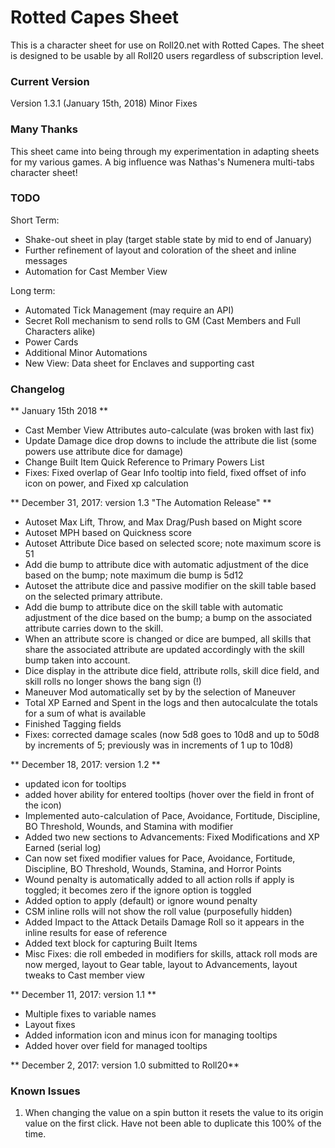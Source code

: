 # Rotted Capes Sheet

This is a character sheet for use on Roll20.net with Rotted Capes. The sheet is designed to be usable by all Roll20 users regardless of subscription level.

### Current Version
Version 1.3.1 (January 15th, 2018) Minor Fixes

### Many Thanks	
This sheet came into being through my experimentation in adapting sheets for my various games.  A big influence was Nathas's Numenera multi-tabs character sheet!

### TODO

Short Term:
* Shake-out sheet in play (target stable state by mid to end of January)
* Further refinement of layout and coloration of the sheet and inline messages
* Automation for Cast Member View

Long term:
* Automated Tick Management (may require an API)
* Secret Roll mechanism to send rolls to GM (Cast Members and Full Characters alike)
* Power Cards
* Additional Minor Automations
* New View: Data sheet for Enclaves and supporting cast
	
### Changelog
** January 15th 2018 ** 
* Cast Member View Attributes auto-calculate (was broken with last fix)
* Update Damage dice drop downs to include the attribute die list (some powers use attribute dice for damage)
* Change Built Item Quick Reference to Primary Powers List
* Fixes: Fixed overlap of Gear Info tooltip into field, fixed offset of info icon on power, and Fixed xp calculation


** December 31, 2017: version 1.3 "The Automation Release" ** 
* Autoset Max Lift, Throw, and Max Drag/Push based on Might score
* Autoset MPH based on Quickness score
* Autoset Attribute Dice based on selected score; note maximum score is 51
* Add die bump to attribute dice with automatic adjustment of the dice based on the bump; note maximum die bump is 5d12
* Autoset the attribute dice and passive modifier on the skill table based on the selected primary attribute.
* Add die bump to attribute dice on the skill table with automatic adjustment of the dice based on the bump; a bump on the associated attribute carries down to the skill.
* When an attribute score is changed or dice are bumped, all skills that share the associated attribute are updated accordingly with the skill bump taken into account.
* Dice display in the attribute dice field, attribute rolls, skill dice field, and skill rolls no longer shows the bang sign (!)
* Maneuver Mod automatically set by by the selection of Maneuver
* Total XP Earned and Spent in the logs and then autocalculate the totals for a sum of what is available
* Finished Tagging fields
* Fixes: corrected damage scales (now 5d8 goes to 10d8 and up to 50d8 by increments of 5; previously was in increments of 1 up to 10d8)

** December 18, 2017: version 1.2 ** 
* updated icon for tooltips
* added hover ability for entered tooltips (hover over the field in front of the icon)
* Implemented auto-calculation of Pace, Avoidance, Fortitude, Discipline, BO Threshold, Wounds, and Stamina with modifier
* Added two new sections to Advancements: Fixed Modifications and XP Earned (serial log)
* Can now set fixed modifier values for Pace, Avoidance, Fortitude, Discipline, BO Threshold, Wounds, Stamina, and Horror Points
* Wound penalty is automatically added to all action rolls if apply is toggled; it becomes zero if the ignore option is toggled
* Added option to apply (default) or ignore wound penalty
* CSM inline rolls will not show the roll value (purposefully hidden)
* Added Impact to the Attack Details Damage Roll so it appears in the inline results for ease of reference
* Added text block for capturing Built Items
* Misc Fixes: die roll embeded in modifiers for skills, attack roll mods are now merged, layout to Gear table, layout to Advancements, layout tweaks to Cast member view

** December 11, 2017: version 1.1 ** 
* Multiple fixes to variable names
* Layout fixes
* Added information icon and minus icon for managing tooltips
* Added hover over field for managed tooltips

** December 2, 2017: version 1.0 submitted to Roll20** 

### Known Issues
1) When changing the value on a spin button it resets the value to its origin value on the first click.  Have not been able to duplicate this 100% of the time.
